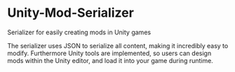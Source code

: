 # Unity-Mod-Serializer
Serializer for easily creating mods in Unity games

The serializer uses JSON to serialize all content, making it incredibly easy to modify. Furthermore Unity tools are implemented, so users can design mods within the Unity editor, and load it into your game during runtime.
